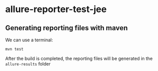 # allure-reporter-test-jee

## Generating reporting files with maven
We can use a terminal:
```
mvn test
``` 
After the build is completed, the reporting files will be generated in the `allure-results` folder 